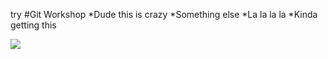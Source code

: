try
#Git Workshop
*Dude this is crazy
*Something else
*La la la la
*Kinda getting this

<img src="http://placekitten.com/300/300">
